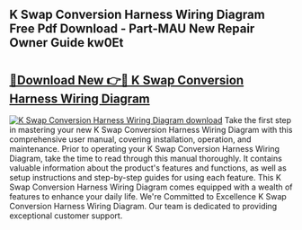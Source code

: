 ## K Swap Conversion Harness Wiring Diagram Free Pdf Download - Part-MAU New Repair Owner Guide kw0Et

# <h2><a href="http://dfmsv88.blite.top/?on=K+Swap+Conversion+Harness+Wiring+Diagram">🔗Download New 👉🔴 K Swap Conversion Harness Wiring Diagram</a></h2>

[![K Swap Conversion Harness Wiring Diagram download](https://i.imgur.com/lujVjoI.png)](http://dfmsv88.blite.top/?on=K+Swap+Conversion+Harness+Wiring+Diagram)
Take the first step in mastering your new K Swap Conversion Harness Wiring Diagram with this comprehensive user manual, covering installation, operation, and maintenance. Prior to operating your K Swap Conversion Harness Wiring Diagram, take the time to read through this manual thoroughly. It contains valuable information about the product's features and functions, as well as setup instructions and step-by-step guides for using each feature. This K Swap Conversion Harness Wiring Diagram comes equipped with a wealth of features to enhance your daily life. We're Committed to Excellence K Swap Conversion Harness Wiring Diagram. Our team is dedicated to providing exceptional customer support.
